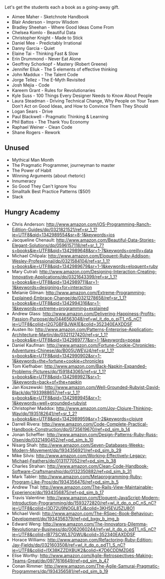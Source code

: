 Let's get the students each a book as a going-away gift.

* Aimee Maher - Sketchnote Handbook
* Blair Anderson - Improv Wisdom
* Bradley Sheehan - Where Good Ideas Come From
* Chelsea Komlo - Beautiful Data
* Christopher Knight - Made to Stick
* Daniel Mee - Predictably Irrational
* Danny Garcia - Quiet 
* Elaine Tai - Thinking Fast & Slow
* Erin Drummond - Never Eat Alone
* Geoffrey Schorkopf - Mastery (Robert Greene)
* Jennifer Eliuk - The 5 elements of effective thinking
* John Maddux - The Talent Code
* Jorge Tellez - The E-Myth Revisited
* Josh Mejia - Code
* Kareem Grant - Rules for Revolutionaries
* Kyle Suss - 100 Things Every Designer Needs to Know About People
* Laura Steadman - Driving Technical Change, Why People on Your Team Don't Act on Good Ideas, and How to Convince Them They Should
* Logan Sears - Drive
* Paul Blackwell - Pragmatic Thinking & Learning
* Phil Battos - The Thank You Economy
* Raphael Weiner - Clean Code
* Shane Rogers - Rework

## Unused

* Mythical Man Month
* The Pragmatic Programmer, journeyman to master
* The Power of Habit
* Winning Arguments (about rhetoric)
* Innumeracy
* So Good They Can't Ignore You
* Smalltalk Best Practice Patterns ($50!)
* Slack

## Hungry Academy

* Chris Anderson: http://www.amazon.com/iOS-Programming-Ranch-Edition-Guides/dp/0321821521/ref=sr_1_1?ie=UTF8&qid=1342989554&sr=8-1&keywords=ios
* Jacqueline Chenault: http://www.amazon.com/Beautiful-Data-Stories-Elegant-Solutions/dp/0596157118/ref=sr_1_7?s=books&ie=UTF8&qid=1342989648&sr=1-7&keywords=oreilly+data
* Michael Chlipala: http://www.amazon.com/Eloquent-Ruby-Addison-Wesley-Professional/dp/0321584104/ref=sr_1_1?s=books&ie=UTF8&qid=1342989679&sr=1-1&keywords=eloquent+ruby
* Mary Cutrali: http://www.amazon.com/Designing-Interaction-Creating-Innovative-Applications/dp/0321643399/ref=sr_1_1?s=books&ie=UTF8&qid=1342989711&sr=1-1&keywords=designing+for+interaction
* Melanie Gilman: http://www.amazon.com/Extreme-Programming-Explained-Embrace-Change/dp/0321278658/ref=sr_1_1?s=books&ie=UTF8&qid=1342994316&sr=1-1&keywords=extreme+programming+explained
* Andrew Glass: http://www.amazon.com/Delivering-Happiness-Profits-Passion-Purpose/dp/0446563048/ref=wl_it_dp_o_piT1_nS_nC?ie=UTF8&coliid=I2G7GBFBJWA1E&colid=352340EAXDDSF
* Austen Ito: http://www.amazon.com/Patterns-Enterprise-Application-Architecture-Martin/dp/0321127420/ref=sr_1_1?s=books&ie=UTF8&qid=1342989777&sr=1-1&keywords=poeaa
* Daniel Kaufman: http://www.amazon.com/Fortune-Cookie-Chronicles-Adventures-Chinese/dp/B005UWEVJ4/ref=sr_1_1?s=books&ie=UTF8&qid=1342990902&sr=1-1&keywords=the+fortune+cookie+chronicles
* Tom Kiefhaber: http://www.amazon.com/Back-Napkin-Expanded-Problems-Pictures/dp/1591843065/ref=sr_1_1?s=books&ie=UTF8&qid=1342989927&sr=1-1&keywords=back+of+the+napkin
* Jan Koszewski: http://www.amazon.com/Well-Grounded-Rubyist-David-Black/dp/1933988657/ref=sr_1_1?s=books&ie=UTF8&qid=1342989945&sr=1-1&keywords=well+grounded+rubyist
* Christopher Maddox: http://www.amazon.com/Joy-Clojure-Thinking-Way/dp/1935182641/ref=sr_1_2?s=books&ie=UTF8&qid=1342989959&sr=1-2&keywords=clojure
* Darrell Rivera: http://www.amazon.com/Code-Complete-Practical-Handbook-Construction/dp/0735619670/ref=pd_sim_b_14
* Jonan Scheffler: http://www.amazon.com/Design-Patterns-Ruby-Russ-Olsen/dp/0321490452/ref=pd_sim_b_10
* Nisarg Shah: http://www.amazon.com/Seven-Databases-Weeks-Modern-Movement/dp/1934356921/ref=pd_sim_b_29
* Mike Silvis: http://www.amazon.com/Working-Effectively-Legacy-Michael-Feathers/dp/0131177052/ref=pd_sim_b_38
* Charles Strahan: http://www.amazon.com/Clean-Code-Handbook-Software-Craftsmanship/dp/0132350882/ref=pd_sim_b_31
* Mark Tabler: http://www.amazon.com/Metaprogramming-Ruby-Program-Like-Pros/dp/1934356476/ref=pd_sim_b_5
* Andrew Thal: http://www.amazon.com/The-Rails-View-Maintainable-Experience/dp/1934356875/ref=pd_sim_b_17
* Travis Valentine: http://www.amazon.com/Eloquent-JavaScript-Modern-Introduction-Programming/dp/1593272820/ref=wl_it_dp_o_pC_nS_nC?ie=UTF8&coliid=I3D72U9NOGL8TJ&colid=3KH5EVJ5ZU8O1
* Michael Verdi: http://www.amazon.com/The-RSpec-Book-Behaviour-Development/dp/1934356379/ref=pd_bxgy_b_img_b
* Edward Weng: http://www.amazon.com/The-Innovators-Dilemma-Revolutionary-Business/dp/0062060244/ref=wl_it_dp_o_pdT1_nS_nC?ie=UTF8&coliid=IB77SCWLS7GWU&colid=352340EAXDDSF
* Horace Williams: http://www.amazon.com/Refactoring-Ruby-Edition-Jay-Fields/dp/0321603508/ref=wl_it_dp_o_pdT1_S_nC?ie=UTF8&coliid=I1X38KZZDXBUK2&colid=K7D6CDDMZG6S
* Elise Worthy: http://www.amazon.com/Agile-Retrospectives-Making-Teams-Great/dp/0977616649/ref=pd_sim_b_47
* Conan Rimmer: http://www.amazon.com/The-Agile-Samurai-Pragmatic-Programmers/dp/1934356581/ref=pd_sim_b_19